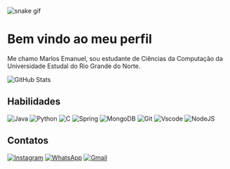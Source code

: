 ![snake gif](https://github.com/MarlosEmanuel/MarlosEmanuel/blob/output/github-contribution-grid-snake-dark.svg)
# Bem vindo ao meu perfil
Me chamo Marlos Emanuel, sou estudante de Ciências da Computação da Universidade Estudal do Rio Grande do Norte.

![GitHub Stats](https://github-readme-stats.vercel.app/api?username=MarlosEmanuel&theme=transparent&bg_color=000&border_color=30A3DC&show_icons=true&icon_color=30A3DC&title_color=fff&text_color=30A3DC)
## Habilidades
![Java](https://img.shields.io/badge/java-%2330A3DC.svg?style=for-the-badge&logo=openjdk&logoColor=white)
![Python](https://img.shields.io/badge/python-30A3DC?style=for-the-badge&logo=python&logoColor=fff)
![C](https://img.shields.io/badge/C-30A3DC?style=for-the-badge&logo=c&logoColor=white)
![Spring](https://img.shields.io/badge/spring-%2330A3DC.svg?style=for-the-badge&logo=spring&logoColor=white)
![MongoDB](https://img.shields.io/badge/MongoDB-%2330A3DC.svg?style=for-the-badge&logo=mongodb&logoColor=white)
![Git](https://img.shields.io/badge/GIT-30A3DC?style=for-the-badge&logo=git&logoColor=white)
![Vscode](https://img.shields.io/badge/Vscode-30A3DC?style=for-the-badge&logo=visual-studio-code&logoColor=white)
![NodeJS](https://img.shields.io/badge/node.js-30A3DC?style=for-the-badge&logo=node.js&logoColor=white)

## Contatos
[![Instagram](https://img.shields.io/badge/-Instagram-%2330A3DC?style=for-the-badge&logo=instagram&logoColor=white)](https://www.instagram.com/eimarlone/)
[![WhatsApp](https://img.shields.io/badge/WhatsApp-30A3DC?style=for-the-badge&logo=whatsapp&logoColor=white)](https://wa.me/+5584987421217)
[![Gmail](https://img.shields.io/badge/Gmail-30A3DC?style=for-the-badge&logo=gmail&logoColor=white)](mailto:marlosemanuel28@gmail.com)
